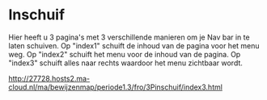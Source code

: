# Inschuif

Hier heeft u 3 pagina's met 3 verschillende manieren om je Nav bar in te laten schuiven.
Op "index1" schuift de inhoud van de pagina voor het menu weg.
Op "index2" schuift het menu voor de inhoud van de pagina.
Op "index3" schuift alles naar rechts waardoor het menu zichtbaar wordt.


http://27728.hosts2.ma-cloud.nl/ma/bewijzenmap/periode1.3/fro/3Pinschuif/index3.html
